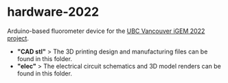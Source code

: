 # hardware-2022
Arduino-based fluorometer device for the [UBC Vancouver iGEM 2022 project](https://2022.igem.wiki/ubc-vancouver/model).

- __"CAD stl"__ > The 3D printing design and manufacturing files can be found in this folder.
- __"elec"__ > The electrical circuit schematics and 3D model renders can be found in this folder.
